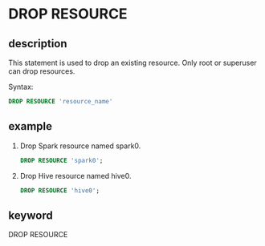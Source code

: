 # DROP RESOURCE

## description

This statement is used to drop an existing resource. Only root or superuser can drop resources.

Syntax:

```sql
DROP RESOURCE 'resource_name'
```

## example

1. Drop Spark resource named spark0.

    ```SQL
    DROP RESOURCE 'spark0';
    ```

2. Drop Hive resource named hive0.

    ```SQL
    DROP RESOURCE 'hive0';
    ```

## keyword

DROP RESOURCE
